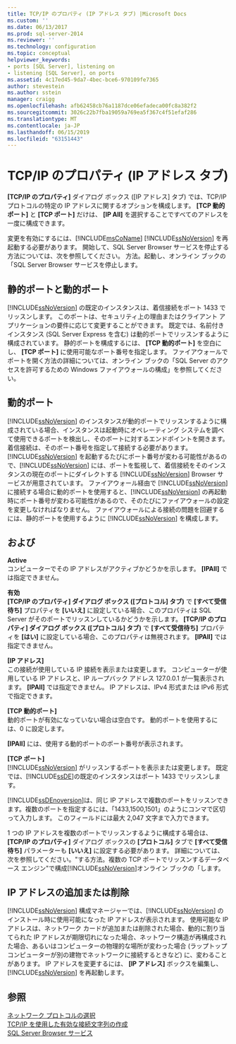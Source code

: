 ```yaml
---
title: TCP/IP のプロパティ (IP アドレス タブ) |Microsoft Docs
ms.custom: ''
ms.date: 06/13/2017
ms.prod: sql-server-2014
ms.reviewer: ''
ms.technology: configuration
ms.topic: conceptual
helpviewer_keywords:
- ports [SQL Server], listening on
- listening [SQL Server], on ports
ms.assetid: 4c17ed45-9da7-4bec-bce6-970109fe7365
author: stevestein
ms.author: sstein
manager: craigg
ms.openlocfilehash: afb62458cb76a1187dce06efadeca00fc8a382f2
ms.sourcegitcommit: 3026c22b7fba19059a769ea5f367c4f51efaf286
ms.translationtype: MT
ms.contentlocale: ja-JP
ms.lasthandoff: 06/15/2019
ms.locfileid: "63151443"
---
```

# <a name="tcp-ip-properties-ip-addresses-tab"></a>TCP/IP のプロパティ (IP アドレス タブ)
  **[TCP/IP のプロパティ]** ダイアログ ボックス ([IP アドレス] タブ) では、TCP/IP プロトコルの特定の IP アドレスに関するオプションを構成します。 **[TCP 動的ポート]** と **[TCP ポート]** だけは、 **[IP All]** を選択することですべてのアドレスを一度に構成できます。  
  
 変更を有効にするには、[!INCLUDE[msCoName](../../includes/msconame-md.md)] [!INCLUDE[ssNoVersion](../../includes/ssnoversion-md.md)] を再起動する必要があります。 開始して、SQL Server Browser サービスを停止する方法については、次を参照してください。 方法。起動し、オンライン ブックの「SQL Server Browser サービスを停止します。  
  
## <a name="static-vs-dynamic-ports"></a>静的ポートと動的ポート  
 [!INCLUDE[ssNoVersion](../../includes/ssnoversion-md.md)] の既定のインスタンスは、着信接続をポート 1433 でリッスンします。 このポートは、セキュリティ上の理由またはクライアント アプリケーションの要件に応じて変更することができます。 既定では、名前付きインスタンス (SQL Server Express を含む) は動的ポートでリッスンするように構成されています。 静的ポートを構成するには、 **[TCP 動的ポート]** を空白にし、 **[TCP ポート]** に使用可能なポート番号を指定します。 ファイアウォールでポートを開く方法の詳細については、オンライン ブックの「SQL Server のアクセスを許可するための Windows ファイアウォールの構成」を参照してください。  
  
## <a name="dynamic-ports"></a>動的ポート  
 [!INCLUDE[ssNoVersion](../../includes/ssnoversion-md.md)] のインスタンスが動的ポートでリッスンするように構成されている場合、インスタンスは起動時にオペレーティング システムを調べて使用できるポートを検出し、そのポートに対するエンドポイントを開きます。 着信接続は、そのポート番号を指定して接続する必要があります。 [!INCLUDE[ssNoVersion](../../includes/ssnoversion-md.md)] を起動するたびにポート番号が変わる可能性があるので、[!INCLUDE[ssNoVersion](../../includes/ssnoversion-md.md)] には、ポートを監視して、着信接続をそのインスタンスの現在のポートにダイレクトする [!INCLUDE[ssNoVersion](../../includes/ssnoversion-md.md)] Browser サービスが用意されています。 ファイアウォール経由で [!INCLUDE[ssNoVersion](../../includes/ssnoversion-md.md)] に接続する場合に動的ポートを使用すると、[!INCLUDE[ssNoVersion](../../includes/ssnoversion-md.md)] の再起動時にポート番号が変わる可能性があるので、そのたびにファイアウォールの設定を変更しなければなりません。 ファイアウォールによる接続の問題を回避するには、静的ポートを使用するように [!INCLUDE[ssNoVersion](../../includes/ssnoversion-md.md)] を構成します。  
  
## <a name="options"></a>および  
 **Active**  
 コンピューターでその IP アドレスがアクティブかどうかを示します。 **[IPAll]** では指定できません。  
  
 **有効**  
 **[TCP/IP のプロパティ] ダイアログ ボックス ([プロトコル] タブ)** で **[すべて受信待ち]** プロパティを **[いいえ]** に設定している場合、このプロパティは SQL Server がそのポートでリッスンしているかどうかを示します。 **[TCP/IP のプロパティ] ダイアログ ボックス ([プロトコル] タブ)** で **[すべて受信待ち]** プロパティを **[はい]** に設定している場合、このプロパティは無視されます。 **[IPAll]** では指定できません。  
  
 **[IP アドレス]**  
 この接続が使用している IP 接続を表示または変更します。 コンピューターが使用している IP アドレスと、IP ループバック アドレス 127.0.0.1 が一覧表示されます。 **[IPAll]** では指定できません。 IP アドレスは、IPv4 形式または IPv6 形式で指定できます。  
  
 **[TCP 動的ポート]**  
 動的ポートが有効になっていない場合は空白です。 動的ポートを使用するには、0 に設定します。  
  
 **[IPAll]** には、使用する動的ポートのポート番号が表示されます。  
  
 **[TCP ポート]**  
 [!INCLUDE[ssNoVersion](../../includes/ssnoversion-md.md)] がリッスンするポートを表示または変更します。 既定では、[!INCLUDE[ssDE](../../includes/ssde-md.md)]の既定のインスタンスはポート 1433 でリッスンします。  
  
 [!INCLUDE[ssDEnoversion](../../includes/ssdenoversion-md.md)]は、同じ IP アドレスで複数のポートをリッスンできます。複数のポートを指定するには、「1433,1500,1501」のようにコンマで区切って入力します。 このフィールドには最大 2,047 文字まで入力できます。  
  
 1 つの IP アドレスを複数のポートでリッスンするように構成する場合は、 **[TCP/IP のプロパティ]** ダイアログ ボックスの **[プロトコル]** タブで **[すべて受信待ち]** パラメーターも **[いいえ]** に設定する必要があります。 詳細については、次を参照してください。"する方法。複数の TCP ポートでリッスンするデータベース エンジン"で構成[!INCLUDE[ssNoVersion](../../includes/ssnoversion-md.md)]オンライン ブックの「します。  
  
## <a name="adding-or-removing-ip-addresses"></a>IP アドレスの追加または削除  
 [!INCLUDE[ssNoVersion](../../includes/ssnoversion-md.md)] 構成マネージャーでは、[!INCLUDE[ssNoVersion](../../includes/ssnoversion-md.md)] のインストール時に使用可能になった IP アドレスが表示されます。 使用可能な IP アドレスは、ネットワーク カードが追加または削除された場合、動的に割り当てられた IP アドレスが期限切れになった場合、ネットワーク構造が再構成された場合、あるいはコンピューターの物理的な場所が変わった場合 (ラップトップ コンピューターが別の建物でネットワークに接続するときなど) に、変わることがあります。 IP アドレスを変更するには、 **[IP アドレス]** ボックスを編集し、[!INCLUDE[ssNoVersion](../../includes/ssnoversion-md.md)] を再起動します。  
  
## <a name="see-also"></a>参照  
 [ネットワーク プロトコルの選択](../../../2014/tools/configuration-manager/choosing-a-network-protocol.md)   
 [TCP/IP を使用した有効な接続文字列の作成](../../../2014/tools/configuration-manager/creating-a-valid-connection-string-using-tcp-ip.md)   
 [SQL Server Browser サービス](../../../2014/tools/configuration-manager/sql-server-browser-service.md)  
  
  
